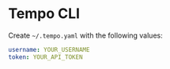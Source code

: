 Tempo CLI
=========

Create `~/.tempo.yaml` with the following values:

```yaml
username: YOUR_USERNAME
token: YOUR_API_TOKEN
```